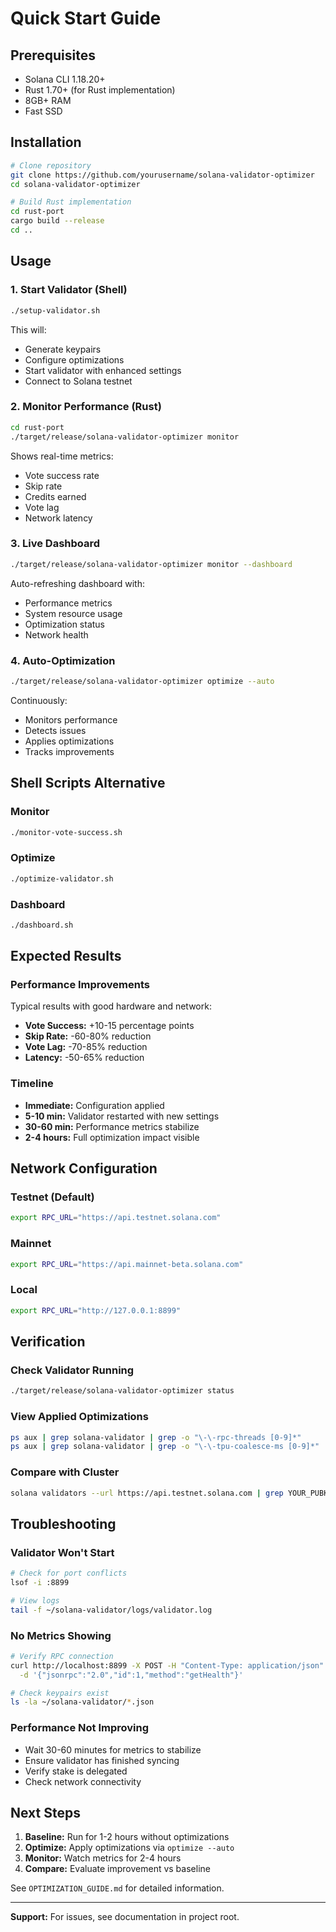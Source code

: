 # Quick Start Guide

## Prerequisites

- Solana CLI 1.18.20+
- Rust 1.70+ (for Rust implementation)
- 8GB+ RAM
- Fast SSD

## Installation

```bash
# Clone repository
git clone https://github.com/yourusername/solana-validator-optimizer
cd solana-validator-optimizer

# Build Rust implementation
cd rust-port
cargo build --release
cd ..
```

## Usage

### 1. Start Validator (Shell)

```bash
./setup-validator.sh
```

This will:
- Generate keypairs
- Configure optimizations
- Start validator with enhanced settings
- Connect to Solana testnet

### 2. Monitor Performance (Rust)

```bash
cd rust-port
./target/release/solana-validator-optimizer monitor
```

Shows real-time metrics:
- Vote success rate
- Skip rate
- Credits earned
- Vote lag
- Network latency

### 3. Live Dashboard

```bash
./target/release/solana-validator-optimizer monitor --dashboard
```

Auto-refreshing dashboard with:
- Performance metrics
- System resource usage
- Optimization status
- Network health

### 4. Auto-Optimization

```bash
./target/release/solana-validator-optimizer optimize --auto
```

Continuously:
- Monitors performance
- Detects issues
- Applies optimizations
- Tracks improvements

## Shell Scripts Alternative

### Monitor

```bash
./monitor-vote-success.sh
```

### Optimize

```bash
./optimize-validator.sh
```

### Dashboard

```bash
./dashboard.sh
```

## Expected Results

### Performance Improvements

Typical results with good hardware and network:

- **Vote Success:** +10-15 percentage points
- **Skip Rate:** -60-80% reduction
- **Vote Lag:** -70-85% reduction
- **Latency:** -50-65% reduction

### Timeline

- **Immediate:** Configuration applied
- **5-10 min:** Validator restarted with new settings
- **30-60 min:** Performance metrics stabilize
- **2-4 hours:** Full optimization impact visible

## Network Configuration

### Testnet (Default)

```bash
export RPC_URL="https://api.testnet.solana.com"
```

### Mainnet

```bash
export RPC_URL="https://api.mainnet-beta.solana.com"
```

### Local

```bash
export RPC_URL="http://127.0.0.1:8899"
```

## Verification

### Check Validator Running

```bash
./target/release/solana-validator-optimizer status
```

### View Applied Optimizations

```bash
ps aux | grep solana-validator | grep -o "\-\-rpc-threads [0-9]*"
ps aux | grep solana-validator | grep -o "\-\-tpu-coalesce-ms [0-9]*"
```

### Compare with Cluster

```bash
solana validators --url https://api.testnet.solana.com | grep YOUR_PUBKEY
```

## Troubleshooting

### Validator Won't Start

```bash
# Check for port conflicts
lsof -i :8899

# View logs
tail -f ~/solana-validator/logs/validator.log
```

### No Metrics Showing

```bash
# Verify RPC connection
curl http://localhost:8899 -X POST -H "Content-Type: application/json" \
  -d '{"jsonrpc":"2.0","id":1,"method":"getHealth"}'

# Check keypairs exist
ls -la ~/solana-validator/*.json
```

### Performance Not Improving

- Wait 30-60 minutes for metrics to stabilize
- Ensure validator has finished syncing
- Verify stake is delegated
- Check network connectivity

## Next Steps

1. **Baseline:** Run for 1-2 hours without optimizations
2. **Optimize:** Apply optimizations via `optimize --auto`
3. **Monitor:** Watch metrics for 2-4 hours
4. **Compare:** Evaluate improvement vs baseline

See `OPTIMIZATION_GUIDE.md` for detailed information.

---

**Support:** For issues, see documentation in project root.
